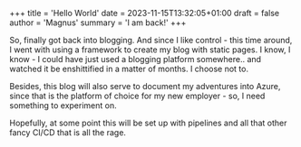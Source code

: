 +++
title = 'Hello World'
date = 2023-11-15T13:32:05+01:00
draft = false
author = 'Magnus'
summary = 'I am back!'
+++

So, finally got back into blogging. And since I like control - this time around, I went with using a framework to create my blog with static pages. I know, I know - I could have just used a blogging platform somewhere.. and watched it be enshittified in a matter of months. I choose not to. 

Besides, this blog will also serve to document my adventures into Azure, since that is the platform of choice for my new employer - so, I need something to experiment on.

Hopefully, at some point this will be set up with pipelines and all that other fancy CI/CD that is all the rage.